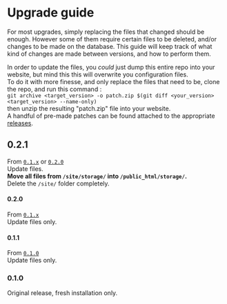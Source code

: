 # Upgrade guide

For most upgrades, simply replacing the files that changed should be enough.
However some of them require certain files to be deleted, and/or changes to be made on the database. 
This guide will keep track of what kind of changes are made between versions, and how to perform them.

In order to update the files, you _could_ just dump this entire repo into your website, but mind this this will overwrite you configuration files.  
To do it with more finesse, and only replace the files that need to be, clone the repo, and run this command :  
`git archive <target_version> -o patch.zip $(git diff <your_version> <target_version> --name-only)`  
then unzip the resulting "patch.zip" file into your website.  
A handful of pre-made patches can be found attached to the appropriate [releases](https://github.com/Estecka/ArtArchive/releases).


## 0.2.1
From [`0.1.x`](#010) or [`0.2.0`](#020)  
Update files.  
**Move all files from `/site/storage/` into `/public_html/storage/`.**  
Delete the `/site/` folder completely.  

#### 0.2.0
From [`0.1.x`](#010)  
Update files only.

#### 0.1.1
From [`0.1.0`](#010)  
Update files only.

### 0.1.0
Original release, fresh installation only.
